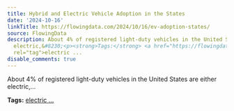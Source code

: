 ```yaml
---
title: Hybrid and Electric Vehicle Adoption in the States
date: '2024-10-16'
linkTitle: https://flowingdata.com/2024/10/16/ev-adoption-states/
source: FlowingData
description: About 4% of registered light-duty vehicles in the United States are either
  electric,&#8230;<p><strong>Tags:</strong> <a href="https://flowingdata.com/tag/electric-vehicle/"
  rel="tag">electric ...
disable_comments: true
---
```

About 4% of registered light-duty vehicles in the United States are either electric,&#8230;<p><strong>Tags:</strong> <a href="https://flowingdata.com/tag/electric-vehicle/" rel="tag">electric ...